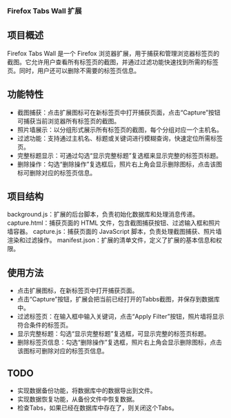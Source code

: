 
### Firefox Tabs Wall 扩展
## 项目概述
Firefox Tabs Wall 是一个 Firefox 浏览器扩展，用于捕获和管理浏览器标签页的截图。它允许用户查看所有标签页的截图，并通过过滤功能快速找到所需的标签页。同时，用户还可以删除不需要的标签页信息。

## 功能特性
 - 截图捕获：点击扩展图标可在新标签页中打开捕获页面，点击“Capture”按钮可捕获当前浏览器所有标签页的截图。
 - 照片墙展示：以分组形式展示所有标签页的截图，每个分组对应一个主机名。
 - 过滤功能：支持通过主机名、标题或关键词进行模糊查询，快速定位所需标签页。
 - 完整标题显示：可通过勾选“显示完整标题”复选框来显示完整的标签页标题。
 - 删除操作：勾选“删除操作”复选框后，照片右上角会显示删除图标，点击该图标可删除对应的标签页信息。
 
## 项目结构
background.js：扩展的后台脚本，负责初始化数据库和处理消息传递。
capture.html：捕获页面的 HTML 文件，包含截图捕获按钮、过滤输入框和照片墙容器。
capture.js：捕获页面的 JavaScript 脚本，负责处理截图捕获、照片墙渲染和过滤操作。
manifest.json：扩展的清单文件，定义了扩展的基本信息和权限。

## 使用方法
 - 点击扩展图标，在新标签页中打开捕获页面。
 - 点击“Capture”按钮，扩展会把当前已经打开的Tabbs截图，并保存到数据库中。
 - 过滤标签页：在输入框中输入关键词，点击“Apply Filter”按钮，照片墙将显示符合条件的标签页。
 - 显示完整标题：勾选“显示完整标题”复选框，可显示完整的标签页标题。
 - 删除标签页信息：勾选“删除操作”复选框，照片右上角会显示删除图标，点击该图标可删除对应的标签页信息。

## TODO
 - 实现数据备份功能，将数据库中的数据导出到文件。
 - 实现数据恢复功能，从备份文件中恢复数据。
 - 检查Tabs，如果已经在数据库中存在了，则关闭这个Tabs。


